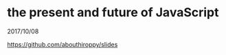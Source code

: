 <!-- background: hyper-drive -->

# the present and future of JavaScript

2017/10/08

<a class="ref-link" target="_blank" href="https://github.com/abouthiroppy/slides">
  https://github.com/abouthiroppy/slides
</a>
